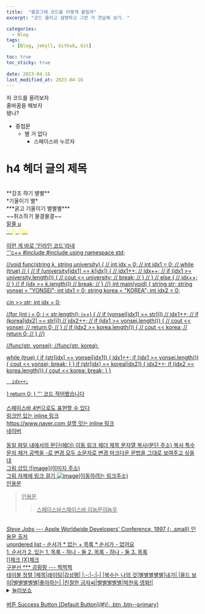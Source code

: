 ```yaml
---
title:  "블로그에 코드를 어떻게 올릴까"
excerpt: "코드 올리고 설명하고 그런 거 연습해 보기. "

categories:
  - Blog
tags:
  - [Blog, jekyll, Github, Git]

toc: true
toc_sticky: true
 
date: 2023-04-16
last_modified_at: 2023-04-16
---
```

자 코드를 올려보자  
줄바꿈을 해보자 <br> 됐나?<br>
- 중첩문
  - 별 거 없다
    - 스페이스바 누르자
# h4 헤더 글의 제목
<br>
**강조 하기 별별**<br>
*기울이기 별*<br>
***굵고 기울이기 별별별***<br>
~~취소하기 물결물결~~<br>
<u>밑줄 u<u><br>
<span style="color:yellow">노란 글씨</span><br>
<br>
이런 게 바로 '인라인 코드'라네<br>
'''c++
#include <iostream>
#include <string>
using namespace std;

//void func(string k, string university) {
//   int idx = 0;
//   int idx1 = 0;
//   while (true)
//   {
//      if (university[idx1] == k[idx]) {
//         idx1++;
//         idx++;
//         if (idx1 >= university.length()) {
//            cout << university;
//            break;
//         }
//      }
//      else {
//         idx++;
//      }
//      if (idx >= k.length())
//         break;
//   }
//}
int main(void) {
   string str;
   string yonsei = "YONSEI";
   int idx1 = 0;
   string korea = "KOREA";
   int idx2 = 0;

   cin >> str;
   int idx = 0;

   //for (int i = 0; i < str.length(); i++) {
   //   if (yonsei[idx1] == str[i])
   //      idx1++;
   //   if (korea[idx2] == str[i])
   //      idx2++;
   //   if (idx1 >= yonsei.length()) {
   //      cout << yonsei;
   //      return 0;
   //   }
   //   if (idx2 >= korea.length()) {
   //      cout << korea;
   //      return 0;
   //   }
   //}

   //func(str, yonsei);
   //func(str, korea);
   
   while (true) {
      if (str[idx] == yonsei[idx1]) {
         idx1++;
         if (idx1 >= yonsei.length()) {
            cout << yonsei;
            break;
         }
      }
      if (str[idx] == korea[idx2]) {
         idx2++;
         if (idx2 >= korea.length()) {
            cout << korea;
            break;
         }
      }

      idx++;
   }
   return 0;
}
'''
코드 적어봤습니다<br>
<br>
    스페이스바 4번으로도 표현할 수 있다
<br>
링크만 있는 inline 링크<br>
<https://www.naver.com>
설명 잇는 inline 링크<br>
[네이버](https://www.naver.com)
<br><br>
동일 파일 내에서의 문단(헤더) 이동 링크
헤더 제목 문자열 복사(문단 주소) 복사
특수 문자 제거
공백을 -로 변경
모두 소문자로 변경
[마크다운 문법을 그대로 보여주고 싶을 대](#h4-헤더-글의-제목)
<br>
그림 삽입
![image](이미지 주소)
<br>
그림 자체에 링크 걸기
![image](이미지주소)(이동하려는 링크주소)
<br>
인용문
>인용문
  >>스페이스바스페이스바 이뇽문이뇸우
<br>
<cite>Steve Jobs</cite> --- Apple Worldwide Developers' Conference, 1997
{: .small}
인용문 출저
<br>
unordered list
- 순서가
  * 없는
    + 목록
  * 순서가
- 없어요
<br>
1. 순서가
2. 있는 
  1. 목록
     - 하나
     - 둘
  2. 목록
     - 하나
     - 둘
3. 목록
<br>
[]체크
[X]체크
<br>
구분선
*** 
곰팡팡
---
찍찍찍
<br>
테이블
정렬
|제목|레이팅|감상평|
|:-:|-:|-|
|복수는 나의 것|별별별별별|내가|
|올드 보이|별별별별별|좋아하는|
|친절한 금자씨|별별별별별|박찬욱 영화!|
<br>
<details>
<summary>눌러보쇼</summary>
<div markdown="1">
숨겨진 내용
</div>
</details>
<br>
버튼
<a href="#" class="btn--success">Success Button</a>
[Default Button](#)[: .btn .btn--primary]
<br>
